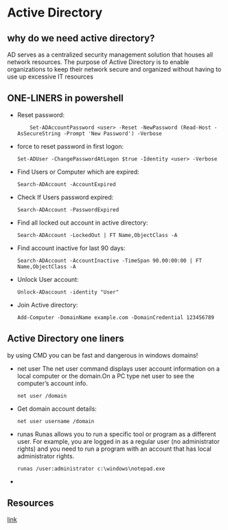 # Active Directory




## why do we need active directory?
AD serves as a centralized security management solution that houses all network resources. The purpose of Active Directory is to enable organizations to keep their network secure and organized without having to use up excessive IT resources



## ONE-LINERS in powershell

<ul>
<li>Reset password: 

        Set-ADAccountPassword <user> -Reset -NewPassword (Read-Host -AsSecureString -Prompt 'New Password') -Verbose

</li>
<li>force to reset password in first logon:

    Set-ADUser -ChangePasswordAtLogon $true -Identity <user> -Verbose

</li>
<li>Find Users or Computer which are expired:


    Search-ADAccount -AccountExpired

</li>
<li>Check If Users password expired:

    Search-ADAccount -PasswordExpired

</li>
<li>Find all locked out account in active directory:

    Search-ADAccount -LockedOut | FT Name,ObjectClass -A

</li>
<li>Find account inactive for last 90 days:

    Search-ADAccount -AccountInactive -TimeSpan 90.00:00:00 | FT Name,ObjectClass -A

</li>
<li>Unlock User account:

    Unlock-ADaccount -identity "User"

</li>

<li>Join Active directory:

    Add-Computer -DomainName example.com -DomainCredential 123456789


</li>


</ul>


## Active Directory one liners
by using CMD you can be fast and dangerous in windows domains!
<ul>
<li>net user The net user command displays user account information on a local computer or the domain.On a PC type net user to see the computer’s account info. 


    net user /domain

</li>
<li>Get domain account details:

    net user username /domain

</li>
<li>runas  Runas allows you to run a specific tool or program as a different user. For example, you are logged in as a regular user (no administrator rights) and you need to run a program with an account that has local administrator rights. 


    runas /user:administrator c:\windows\notepad.exe

</li>
<li></li>
</ul>





## Resources

<a href="https://blog.intermedia.com/what-is-active-directory-and-why-is-it-so-important/">link</a>
